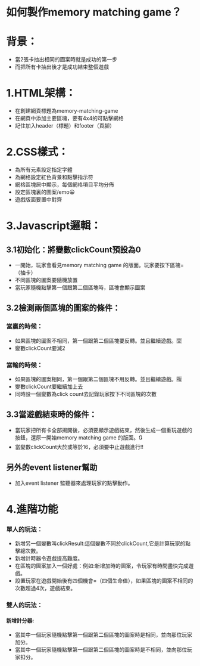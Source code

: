 # 如何製作memory matching game？
# 背景：
- 當2張卡抽出相同的圖案時就是成功的第一步
- 而把所有卡抽出後才是成功結束整個遊戲
# 1.HTML架構：
- 在創建網頁標題為memory-matching-game
- 在網頁中添加主要區塊，要有4x4的可點擊網格
- 記住加入header（標題）和footer（頁腳）
# 2.CSS樣式：
- 為所有元素設定指定字體
- 為網格設定紅色背景和點擊指示符
- 網格區塊居中顯示，每個網格項目平均分佈
- 設定區塊裏的圖案/emo😀
- 遊戲版面要置中對齊
# 3.Javascript邏輯：
## 3.1初始化：將變數clickCount預設為0
- 一開始，玩家會看見memory matching game 的版面。玩家要按下區塊=（抽卡）
- 不同區塊的圖案要隨機放置
- 當玩家隨機點擊第一個跟第二個區塊時，區塊會顯示圖案
## 3.2檢測兩個區塊的圖案的條件：
### 當贏的時候：
- 如果區塊的圖案不相同，第一個跟第二個區塊要反轉。並且繼續遊戲。🈳
- 變數clickCount要減2
### 當輸的時候：
- 如果區塊的圖案相同，第一個跟第二個區塊不用反轉。並且繼續遊戲。🈯
- 變數clickCount要繼續加上去
- 同時設一個變數為click count去記錄玩家按下不同區塊的次數
## 3.3當遊戲結束時的條件：
- 當玩家把所有卡全部揭開後，必須要顯示遊戲結束，然後生成一個重玩遊戲的按鈕，還原一開始memory matching game 的版面。🔃
- 當變數clickCount大於或等於16，必須要中止遊戲進行‼️
## 另外的event listener幫助
- 加入event listener 監聽器來處理玩家的點擊動作。
# 4.進階功能
### 單人的玩法：
- 新增另一個變數叫clickResult:這個變數不同於clickCount,它是計算玩家的點擊總次數。
- 新增計時器令遊戲提高難度。
- 在區塊的圖案加入一個好處：例如:新增加時的圖案，令玩家有時間盡快完成遊戲。
- 設置玩家在遊戲開始後有四個機會=（四個生命值），如果區塊的圖案不相同的次數超過4次，遊戲結束。
### 雙人的玩法：
#### 新增計分器:
- 當其中一個玩家隨機點擊第一個跟第二個區塊的圖案時是相同，並向那位玩家加分。
- 當其中一個玩家隨機點擊第一個跟第二個區塊的圖案時是不相同，並向那位玩家扣分。

